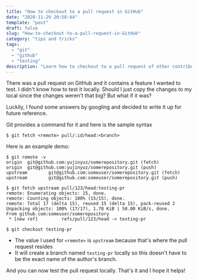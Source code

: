 ```yaml
---
title: "How to checkout to a pull request in GitHub"
date: "2020-11-29 20:58:44"
template: "post"
draft: false
slug: "How-to-checkout-to-a-pull-request-in-GitHub"
category: "tips and tricks"
tags:
  - "git"
  - "github"
  - "testing"
description: "Learn how to checkout to a pull request of other contributors in GitHub"
---
```


There was a pull request on GitHub and it contains a feature I wanted to test.
I didn't know how to test it locally. Should I just copy the changes to my local
since the changes weren't that big? But what if it was?

Luckily, I found some answers by googling and decided to write it up for future reference.

Git provides a command for it and here is the sample syntax

```shell
$ git fetch <remote> pull/:id/head:<branch>
```

Here is an example demo:

```shell
$ git remote -v
origin  git@github.com:yujinyuz/somerepository.git (fetch)
origin  git@github.com:yujinyuz/somerepository.git (push)
upstream        git@github.com:someuser/somerepository.git (fetch)
upstream        git@github.com:someuser/somerepository.git (push)

$ git fetch upstream pull/123/head:testing-pr
remote: Enumerating objects: 15, done.
remote: Counting objects: 100% (15/15), done.
remote: Total 17 (delta 15), reused 15 (delta 15), pack-reused 2
Unpacking objects: 100% (17/17), 1.78 KiB | 58.00 KiB/s, done.
From github.com:someuser/somerepository
 * [new ref]         refs/pull/123/head -> testing-pr

$ git checkout testing-pr
```

- The value I used for `<remote>` is `upstream` because that's where the pull request resides
- It will create a branch named `testing-pr` locally so this doesn't have to be the exact name of the author's branch.

And you can now test the pull request locally. That's it and I hope it helps!
